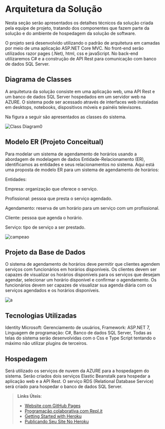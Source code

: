 # Arquitetura da Solução

Nesta seção serão apresentados os detalhes técnicos da solução criada pela equipe de projeto, tratando dos componentes que fazem parte da solução e do ambiente de hospedagem da solução de software.

O projeto será desenvolvido utilizando o padrão de arquitetura em camadas por meio de uma aplicação ASP.NET Core MVC. No front-end serão utilizados razor pages (.Net), html, css e javaScript. No back-end utilizaremos C# e a construção de API Rest para comunicação com banco de dados SQL Server.
## Diagrama de Classes

A arquitetura da solução consiste em uma aplicação web, uma API Rest e um banco de dados SQL Server hospedados em um servidor web na AZURE. O sistema pode ser acessado através de interfaces web instaladas em desktops, notebooks, dispositivos móveis e painéis televisores.

Na figura a seguir são apresentados as classes do sistema.


![Class Diagram0](https://user-images.githubusercontent.com/112700596/232039602-f626aea4-36f9-420e-ac60-3ae3ad8753da.png)









## Modelo ER (Projeto Conceitual)

Para modelar um sistema de agendamento de horários usando a abordagem de modelagem de dados Entidade-Relacionamento (ER), identificamos as entidades e seus relacionamentos no sistema. Aqui está uma proposta de modelo ER para um sistema de agendamento de horários:

Entidades:

Empresa: organização que oferece o serviço.

Profissional: pessoa que presta o serviço agendado.

Agendamento: reserva de um horário para um serviço com um profissional.

Cliente: pessoa que agenda o horário.

Serviço: tipo de serviço a ser prestado.



![campeao](https://user-images.githubusercontent.com/112700596/232039073-feada575-614c-4834-aa8c-eabe1f309a87.png)






## Projeto da Base de Dados

O sistema de agendamento de horários deve permitir que clientes agendem serviços com funcionários em horários disponíveis. Os clientes devem ser capazes de visualizar os horários disponíveis para os serviços que desejam agendar, selecionar um horário disponível e confirmar o agendamento. Os funcionários devem ser capazes de visualizar sua agenda diária com os serviços agendados e os horários disponíveis.



![a](https://user-images.githubusercontent.com/112700596/232036630-a177af1b-c541-4075-8042-db720c8cf01a.png)





## Tecnologias Utilizadas

Identity Microsoft: Gerenciamento de usuários,
Framework: ASP.NET 7,
Linguagem de programação: C#,
Banco de dados SQL Server,
Todas as telas do sistema serão desenvolvidas com o Css e Type Script tentando o máximo não utilizar plugins de terceiros.

## Hospedagem

Será utilizado os serviços de nuvem da AZURE para a hospedagem do sistema. Serão criados dois serviços Elastic Beanstalk para hospedar a aplicação web e a API Rest. O serviço RDS (Relational Database Service) será criado para hospedar o banco de dados SQL Server.

> **Links Úteis**:
>
> - [Website com GitHub Pages](https://pages.github.com/)
> - [Programação colaborativa com Repl.it](https://repl.it/)
> - [Getting Started with Heroku](https://devcenter.heroku.com/start)
> - [Publicando Seu Site No Heroku](http://pythonclub.com.br/publicando-seu-hello-world-no-heroku.html)
